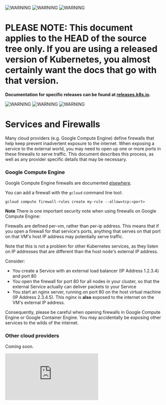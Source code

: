 <!-- BEGIN MUNGE: UNVERSIONED_WARNING -->

<!-- BEGIN STRIP_FOR_RELEASE -->

![WARNING](http://releases.k8s.io/HEAD/docs/warning.png)
![WARNING](http://releases.k8s.io/HEAD/docs/warning.png)
![WARNING](http://releases.k8s.io/HEAD/docs/warning.png)

<h1>PLEASE NOTE: This document applies to the HEAD of the source
tree only. If you are using a released version of Kubernetes, you almost
certainly want the docs that go with that version.</h1>

<strong>Documentation for specific releases can be found at
[releases.k8s.io](http://releases.k8s.io).</strong>

![WARNING](http://releases.k8s.io/HEAD/docs/warning.png)
![WARNING](http://releases.k8s.io/HEAD/docs/warning.png)
![WARNING](http://releases.k8s.io/HEAD/docs/warning.png)

<!-- END STRIP_FOR_RELEASE -->

<!-- END MUNGE: UNVERSIONED_WARNING -->
# Services and Firewalls

Many cloud providers (e.g. Google Compute Engine) define firewalls that help keep prevent inadvertent
exposure to the internet.  When exposing a service to the external world, you may need to open up
one or more ports in these firewalls to serve traffic.  This document describes this process, as
well as any provider specific details that may be necessary.


### Google Compute Engine
Google Compute Engine firewalls are documented [elsewhere](https://cloud.google.com/compute/docs/networking#firewalls_1).

You can add a firewall with the ```gcloud``` command line tool:

```
gcloud compute firewall-rules create my-rule --allow=tcp:<port>
```

**Note**
There is one important security note when using firewalls on Google Compute Engine:

Firewalls are defined per-vm, rather than per-ip address.  This means that if you open a firewall for that service's ports,
anything that serves on that port on that VM's host IP address may potentially serve traffic.

Note that this is not a problem for other Kubernetes services, as they listen on IP addresses that are different than the
host node's external IP address.

Consider:
   * You create a Service with an external load balancer (IP Address 1.2.3.4) and port 80
   * You open the firewall for port 80 for all nodes in your cluster, so that the external Service actually can deliver packets to your Service
   * You start an nginx server, running on port 80 on the host virtual machine (IP Address 2.3.4.5).  This nginx is **also** exposed to the internet on the VM's external IP address.

Consequently, please be careful when opening firewalls in Google Compute Engine or Google Container Engine.  You may accidentally be exposing other services to the wilds of the internet.

### Other cloud providers
Coming soon.


<!-- BEGIN MUNGE: GENERATED_ANALYTICS -->
[![Analytics](https://kubernetes-site.appspot.com/UA-36037335-10/GitHub/docs/services-firewalls.md?pixel)]()
<!-- END MUNGE: GENERATED_ANALYTICS -->
